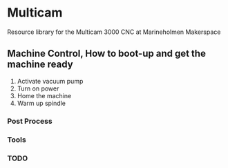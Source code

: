 # Multicam
Resource library for the Multicam 3000 CNC at Marineholmen Makerspace

## Machine Control, How to boot-up and get the machine ready

1. Activate vacuum pump
2. Turn on power 
3. Home the machine 
4. Warm up spindle


### Post Process
### Tools
### TODO


